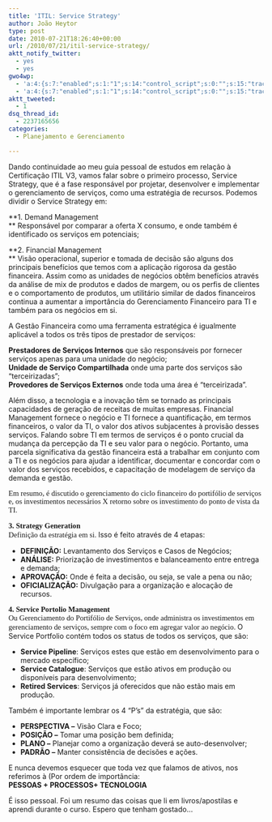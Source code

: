 ```yaml
---
title: 'ITIL: Service Strategy'
author: João Heytor
type: post
date: 2010-07-21T18:26:40+00:00
url: /2010/07/21/itil-service-strategy/
aktt_notify_twitter:
  - yes
  - yes
gwo4wp:
  - 'a:4:{s:7:"enabled";s:1:"1";s:14:"control_script";s:0:"";s:15:"tracking_script";s:0:"";s:17:"conversion_script";s:0:"";}'
  - 'a:4:{s:7:"enabled";s:1:"1";s:14:"control_script";s:0:"";s:15:"tracking_script";s:0:"";s:17:"conversion_script";s:0:"";}'
aktt_tweeted:
  - 1
dsq_thread_id:
  - 2237165656
categories:
  - Planejamento e Gerenciamento

---
```

Dando continuidade ao meu guia pessoal de estudos em relação à Certificação ITIL V3, vamos falar sobre o primeiro processo, Service Strategy, que é a fase responsável por projetar, desenvolver e implementar o gerenciamento de serviços, como uma estratégia de recursos. Podemos dividir o Service Strategy em:

**1. Demand Management  
** Responsável por comparar a oferta X consumo, e onde também é identificado os serviços em potenciais;

**2. Financial Management  
** Visão operacional, superior e tomada de decisão são alguns dos principais benefícios que temos com a aplicação rigorosa da gestão financeira. Assim como as unidades de negócios obtêm benefícios através da análise de mix de produtos e dados de margem, ou os perfis de clientes e o comportamento de produtos, um utilitário similar de dados financeiros continua a aumentar a importância do Gerenciamento Financeiro para TI e também para os negócios em si.

A Gestão Financeira como uma ferramenta estratégica é igualmente aplicável a todos os três tipos de prestador de serviços:

**Prestadores de Serviços Internos** que são responsáveis por fornecer serviços apenas para uma unidade do negócio;  
**Unidade de Serviço Compartilhada** onde uma parte dos serviços são “terceirizadas”;  
**Provedores de Serviços Externos** onde toda uma área é “terceirizada”.

Além disso, a tecnologia e a inovação têm se tornado as principais capacidades de geração de receitas de muitas empresas. Financial Management fornece o negócio e TI fornece a quantificação, em termos financeiros, o valor da TI, o valor dos ativos subjacentes à provisão desses serviços. Falando sobre TI em termos de serviços é o ponto crucial da mudança da percepção da TI e seu valor para o negócio. Portanto, uma parcela significativa da gestão financeira está a trabalhar em conjunto com a TI e os negócios para ajudar a identificar, documentar e concordar com o valor dos serviços recebidos, e capacitação de modelagem de serviço da demanda e gestão.

<span style="line-height: 115%;font-family: 'Calibri','sans-serif';font-size: 11pt">Em resumo, é discutido o gerenciamento do ciclo financeiro do portifólio de serviços e, os investimentos necessários X retorno sobre os investimento do ponto de vista da TI.</span>

<span style="line-height: 115%;font-family: 'Calibri','sans-serif';font-size: 11pt"><strong>3. Strategy Generation<br /> </strong></span><span style="line-height: 115%;font-family: 'Calibri','sans-serif';font-size: 11pt">Definição da estratégia em si. </span>Isso é feito através de 4 etapas:  
- **DEFINIÇÃO:** Levantamento dos Serviços e Casos de Negócios;  
- **ANÁLISE:** Priorização de investimentos e balanceamento entre entrega e demanda;  
- **APROVAÇÃO:** Onde é feita a decisão, ou seja, se vale a pena ou não;  
- **OFICIALIZAÇÃO:** Divulgação para a organização e alocação de recursos.

<span style="line-height: 115%;font-family: 'Calibri','sans-serif';font-size: 11pt"><strong>4. Service Portolio Management<br /> </strong></span><span style="line-height: 115%;font-family: 'Calibri','sans-serif';font-size: 11pt">Ou Gerenciamento do Portifólio de Serviços, onde administra os investimentos em gerenciamento de serviços, sempre com o foco em agregar valor ao negócio. </span>O Service Portfolio contém todos os status de todos os serviços, que são:
- **Service Pipeline**: Serviços estes que estão em desenvolvimento para o mercado específico;  
- **Service Catalogue**: Serviços que estão ativos em produção ou disponíveis para desenvolvimento;  
- **Retired Services**: Serviços já oferecidos que não estão mais em produção.

Também é importante lembrar os 4 “P’s” da estratégia, que são:  
- **PERSPECTIVA –** Visão Clara e Foco;  
- **POSIÇÃO –** Tomar uma posição bem definida;  
- **PLANO –** Planejar como a organização deverá se auto-desenvolver;  
- **PADRÃO –** Manter consistência de decisões e ações.

E nunca devemos esquecer que toda vez que falamos de ativos, nos referimos à (Por ordem de importância:  
**PESSOAS + PROCESSOS+ TECNOLOGIA**

É isso pessoal. Foi um resumo das coisas que li em livros/apostilas e aprendi durante o curso. Espero que tenham gostado&#8230;